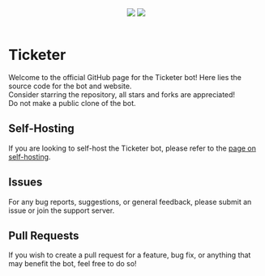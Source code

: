 <div align="center">
  <img src="https://shields.io/github/license/CarelessInternet/Ticketer">
  <img src="https://shields.io/github/commit-activity/m/CarelessInternet/Ticketer?color=green">
</div><br>

# Ticketer

Welcome to the official GitHub page for the Ticketer bot! Here lies the source code for the bot and website.<br>
Consider starring the repository, all stars and forks are appreciated!<br>
Do not make a public clone of the bot.<br>

## Self-Hosting

If you are looking to self-host the Ticketer bot, please refer to the [page on self-hosting](https://ticketer-careless.vercel.app/en-GB/docs/self-hosting).

## Issues

For any bug reports, suggestions, or general feedback, please submit an issue or join the support server.

## Pull Requests

If you wish to create a pull request for a feature, bug fix, or anything that may benefit the bot, feel free to do so!